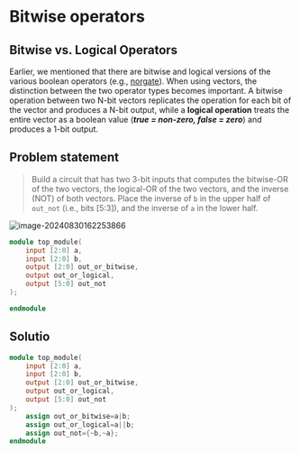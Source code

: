 # Bitwise operators

## Bitwise vs. Logical Operators

Earlier, we mentioned that there are bitwise and logical versions of the various boolean operators (e.g., [norgate](https://hdlbits.01xz.net/wiki/norgate)). When using vectors, the distinction between the two operator types becomes important. A bitwise operation between two N-bit vectors replicates the operation for each bit of the vector and produces a N-bit output, while a **logical operation** treats the entire vector as a boolean value (***true = non-zero, false = zero***) and produces a 1-bit output.

## Problem statement

> Build a circuit that has two 3-bit inputs that computes the bitwise-OR of the two vectors, the logical-OR of the two vectors, and the inverse (NOT) of both vectors. Place the inverse of `b` in the upper half of `out_not` (i.e., bits [5:3]), and the inverse of `a` in the lower half.

<img src="../assets/image-20240830162253866.png" alt="image-20240830162253866" style="zoom:100%;display:block;margin:0 auto;" />

```verilog
module top_module( 
    input [2:0] a,
    input [2:0] b,
    output [2:0] out_or_bitwise,
    output out_or_logical,
    output [5:0] out_not
);

endmodule
```

## Solutio

```verilog
module top_module( 
    input [2:0] a,
    input [2:0] b,
    output [2:0] out_or_bitwise,
    output out_or_logical,
    output [5:0] out_not
);
	assign out_or_bitwise=a|b;
    assign out_or_logical=a||b;
    assign out_not={~b,~a};
endmodule
```


